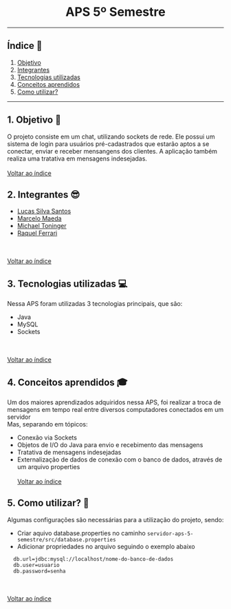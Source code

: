 <h1 align="center">APS 5º Semestre</h1>

***

## <a name="indice">Índice :bookmark:</a>
  1. [Objetivo](#objetivo)
  2. [Integrantes](#integrantes)
  3. [Tecnologias utilizadas](#tecnologias-utilizadas)
  4. [Conceitos aprendidos](#conceitos-aprendidos)
  5. [Como utilizar?](#como-utilizar)

***

## <a name="objetivo">1. Objetivo :dart:</a>
  O projeto consiste em um chat, utilizando sockets de rede. Ele possui
  um sistema de login para usuários pré-cadastrados que estarão aptos a  se conectar, 
  enviar e receber mensangens dos clientes. A aplicação também realiza uma tratativa
  em mensagens indesejadas.
  <br/><br/>[Voltar ao índice](#indice)

## <a name="integrantes">2. Integrantes :sunglasses:</a>
  - [Lucas Silva Santos](https://www.linkedin.com/in/lucas-santos-2639b5163/)
  - [Marcelo Maeda](https://www.linkedin.com/in/marcelo-yoshio-maeda-junior-43237b190/)
  - [Michael Toninger](https://www.linkedin.com/in/michael-toninger-polidoro-925977193/)
  - [Raquel Ferrari](https://www.linkedin.com/in/raquel-f-ferrari/)

  <br/><br/>[Voltar ao índice](#indice)

## <a name="tecnologias-utilizadas">3. Tecnologias utilizadas :computer:</a>
  Nessa APS foram utilizadas 3 tecnologias principais, que são:
  - Java
  - MySQL
  - Sockets
    
  <br/><br/>[Voltar ao índice](#indice)

## <a name="conceitos-aprendidos">4. Conceitos aprendidos :mortar_board:</a>
  Um dos maiores aprendizados adquiridos nessa APS, foi realizar a troca de mensagens 
  em tempo real entre diversos computadores conectados em um servidor <br/>
  Mas, separando em tópicos:
  - Conexão via Sockets
  - Objetos de I/O do Java para envio e recebimento das mensagens
  - Tratativa de mensagens indesejadas
  - Externalização de dados de conexão com o banco de dados, através de um arquivo properties
  <br/><br/>[Voltar ao índice](#indice)
  
## <a name="como-utilizar">5. Como utilizar? :memo:</a>
  Algumas configurações são necessárias para a utilização do projeto, sendo:  
  - Criar aquivo database.properties no caminho `servidor-aps-5-semestre/src/database.properties`
  - Adicionar propriedades no arquivo seguindo o exemplo abaixo
  
  ```properties
    db.url=jdbc:mysql://localhost/nome-do-banco-de-dados
    db.user=usuario
    db.password=senha
  ```
  
  <br></br>[Voltar ao índice](#indice)
